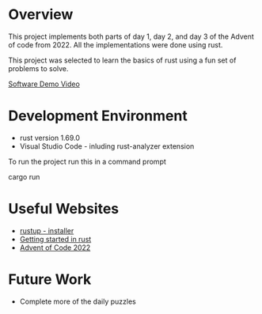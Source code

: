 # Overview

This project implements both parts of day 1, day 2, and day 3 of the Advent of code from 2022.
All the implementations were done using rust. 

This project was selected to learn the basics of rust using a fun set of problems to solve.


[Software Demo Video](https://youtu.be/ef479ImSDSA)

# Development Environment

- rust version  1.69.0
- Visual Studio Code - inluding rust-analyzer extension

To run the project run this in a command prompt

cargo run



# Useful Websites

- [rustup - installer](https://www.rust-lang.org/tools/install)
- [Getting started in rust](https://www.rust-lang.org/learn)
- [Advent of Code 2022](https://adventofcode.com/2022)


# Future Work

- Complete more of the daily puzzles 
